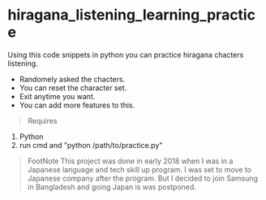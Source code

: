 # hiragana_listening_learning_practice

Using this code snippets in python you can practice hiragana chacters listening. 

  * Randomely asked the chacters.
  * You can reset the character set.
  * Exit anytime you want. 
  * You can add more features to this.

> Requires

1. Python
2. run cmd and "python /path/to/practice.py"



> FootNote
> This project was done in early 2018 when I was in a Japanese language and tech skill up program. I was set to move to Japanese company after the program. But I decided to join Samsung in Bangladesh and going Japan is was postponed. 
